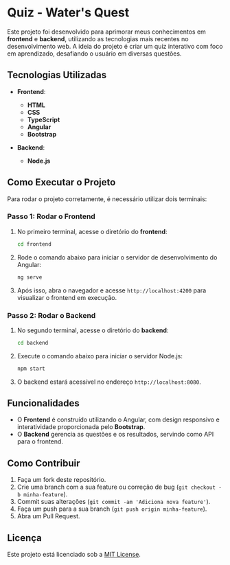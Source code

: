 # Quiz - Water's Quest

Este projeto foi desenvolvido para aprimorar meus conhecimentos em **frontend** e **backend**, utilizando as tecnologias mais recentes no desenvolvimento web. A ideia do projeto é criar um quiz interativo com foco em aprendizado, desafiando o usuário em diversas questões.

## Tecnologias Utilizadas

- **Frontend**:
  - **HTML**
  - **CSS**
  - **TypeScript**
  - **Angular**
  - **Bootstrap**

- **Backend**:
  - **Node.js**

## Como Executar o Projeto

Para rodar o projeto corretamente, é necessário utilizar dois terminais:

### Passo 1: Rodar o Frontend

1. No primeiro terminal, acesse o diretório do **frontend**:
    ```bash
    cd frontend
    ```

2. Rode o comando abaixo para iniciar o servidor de desenvolvimento do Angular:
    ```bash
    ng serve
    ```

3. Após isso, abra o navegador e acesse `http://localhost:4200` para visualizar o frontend em execução.

### Passo 2: Rodar o Backend

1. No segundo terminal, acesse o diretório do **backend**:
    ```bash
    cd backend
    ```

2. Execute o comando abaixo para iniciar o servidor Node.js:
    ```bash
    npm start
    ```

3. O backend estará acessível no endereço `http://localhost:8080`.

## Funcionalidades

- O **Frontend** é construído utilizando o Angular, com design responsivo e interatividade proporcionada pelo **Bootstrap**.
- O **Backend** gerencia as questões e os resultados, servindo como API para o frontend.

## Como Contribuir

1. Faça um fork deste repositório.
2. Crie uma branch com a sua feature ou correção de bug (`git checkout -b minha-feature`).
3. Commit suas alterações (`git commit -am 'Adiciona nova feature'`).
4. Faça um push para a sua branch (`git push origin minha-feature`).
5. Abra um Pull Request.

## Licença

Este projeto está licenciado sob a [MIT License](LICENSE).
